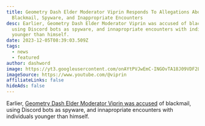 ```yaml
---
title: Geometry Dash Elder Moderator Viprin Responds To Allegations About
  Blackmail, Spyware, and Inappropriate Encounters
desc: Earlier, Geometry Dash Elder Moderator Viprin was accused of blackmail,
  using Discord bots as spyware, and innapropriate encounters with individuals
  younger than himself.
date: 2023-12-05T08:39:03.509Z
tags:
  - news
  - featured
author: dashword
image: https://yt3.googleusercontent.com/onAYtPVJwEmC-INGOvTA18J09VDF2LZR3CfFEorQYXfpdBTFuoUNECdA5fU4fNURxgdnTGez=w1707
imageSource: https://www.youtube.com/@viprin
affiliateLinks: false
hideAds: false
---
```

Earlier, [Geometry Dash Elder Moderator Viprin was accused](/posts/geometry-dash-elder-moderator-viprin-exposed-for-a-lot-of-things-actually/) of blackmail, using Discord bots as spyware, and innapropriate encounters with individuals younger than himself.